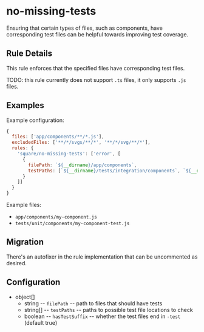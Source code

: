 # no-missing-tests

Ensuring that certain types of files, such as components, have corresponding test files can be helpful towards improving test coverage.

## Rule Details

This rule enforces that the specified files have corresponding test files.

TODO: this rule currently does not support `.ts` files, it only supports `.js` files.

## Examples

Example configuration:

```js
{
  files: ['app/components/**/*.js'],
  excludedFiles: ['**/*/svgs/**/*', '**/*/svg/**/*'],
  rules: {
    'square/no-missing-tests': ['error', [
      {
        filePath: `${__dirname}/app/components`,
        testPaths: [`${__dirname}/tests/integration/components`, `${__dirname}/tests/unit/components`]
      }
    ]]
  }
}
```

Example files:

* `app/components/my-component.js`
* `tests/unit/components/my-component-test.js`

## Migration

There's an autofixer in the rule implementation that can be uncommented as desired.

## Configuration

* object[]
  * string -- `filePath` -- path to files that should have tests
  * string[] -- `testPaths` -- paths to possible test file locations to check
  * boolean -- `hasTestSuffix` -- whether the test files end in `-test` (default true)
